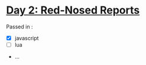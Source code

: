 # [Day 2: Red-Nosed Reports](https://adventofcode.com/2024/day/2)

Passed in :

- [x] javascript
- [ ] lua
- ...
